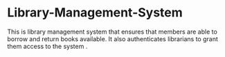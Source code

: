 # Library-Management-System
This is library management system that ensures that members are able to borrow and return books available. It also authenticates librarians to grant them access to the system .
